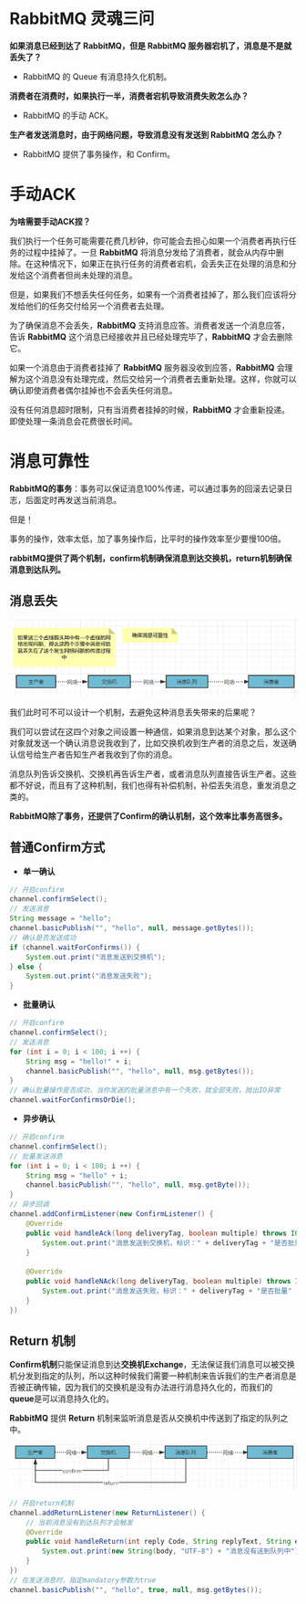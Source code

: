 # RabbitMQ 灵魂三问

**如果消息已经到达了 RabbitMQ，但是 RabbitMQ 服务器宕机了，消息是不是就丢失了？**

- RabbitMQ 的 Queue 有消息持久化机制。

**消费者在消费时，如果执行一半，消费者宕机导致消费失败怎么办？**

- RabbitMQ 的手动 ACK。

**生产者发送消息时，由于网络问题，导致消息没有发送到 RabbitMQ 怎么办？**

- RabbitMQ 提供了事务操作，和 Confirm。

# 手动ACK

**为啥需要手动ACK捏？**

我们执行一个任务可能需要花费几秒钟，你可能会去担心如果一个消费者再执行任务的过程中挂掉了。一旦 **RabbitMQ** 将消息分发给了消费者，就会从内存中删除。在这种情况下，如果正在执行任务的消费者宕机，会丢失正在处理的消息和分发给这个消费者但尚未处理的消息。

但是，如果我们不想丢失任何任务，如果有一个消费者挂掉了，那么我们应该将分发给他们的任务交付给另一个消费者去处理。

为了确保消息不会丢失，**RabbitMQ** 支持消息应答。消费者发送一个消息应答，告诉 **RabbitMQ** 这个消息已经接收并且已经处理完毕了，**RabbitMQ** 才会去删除它。

如果一个消息由于消费者挂掉了 **RabbitMQ** 服务器没收到应答，**RabbitMQ** 会理解为这个消息没有处理完成，然后交给另一个消费者去重新处理。这样，你就可以确认即使消费者偶尔挂掉也不会丢失任何消息。

没有任何消息超时限制，只有当消费者挂掉的时候，**RabbitMQ** 才会重新投递。即使处理一条消息会花费很长时间。

# 消息可靠性

**RabbitMQ的事务**：事务可以保证消息100%传递，可以通过事务的回滚去记录日志，后面定时再发送当前消息。

但是！

事务的操作，效率太低，加了事务操作后，比平时的操作效率至少要慢100倍。  

**rabbitMQ提供了两个机制，confirm机制确保消息到达交换机，return机制确保消息到达队列。**

## 消息丢失

![image-20220330155119458](2022-03-30-RabbitMQ的有关问题.assets/image-20220330155119458.png)

我们此时可不可以设计一个机制，去避免这种消息丢失带来的后果呢？

我们可以尝试在这四个对象之间设置一种通信，如果消息到达某个对象，那么这个对象就发送一个确认消息说我收到了，比如交换机收到生产者的消息之后，发送确认信号给生产者告知生产者我收到了你的消息。

消息队列告诉交换机、交换机再告诉生产者，或者消息队列直接告诉生产者。这些都不好说，而且有了这种机制，我们也得有补偿机制，补偿丢失消息，重发消息之类的。

**RabbitMQ除了事务，还提供了Confirm的确认机制，这个效率比事务高很多。**

## 普通Confirm方式

- **单一确认**

```java
// 开启confirm
channel.confirmSelect();
// 发送消息
String message = "hello";
channel.basicPublish("", "hello", null, message.getBytes());
// 确认是否发送成功
if (channel.waitForConfirms()) {
    System.out.print("消息发送到交换机");
} else {
    System.out.print("消息发送失败");
}
```

- **批量确认**

```java
// 开启confirm
channel.confirmSelect();
// 发送消息
for (int i = 0; i < 100; i ++) {
    String msg = "hello!" + i;
    channel.basicPublish("", "hello", null, msg.getBytes());
}
// 确认批量操作是否成功，当你发送的批量消息中有一个失败，就全部失败，抛出IO异常
channel.waitForConfirmsOrDie();
```

- **异步确认**

```java
// 开启confirm
channel.confirmSelect();
// 批量发送消息
for (int i = 0; i < 100; i ++) {
    String msg = "hello" + i;
    channel.basicPublish("", "hello", null, msg.getByte());
}
// 异步回调
channel.addConfirmListener(new ConfirmListener() {
    @Override
    public void handleAck(long deliveryTag, boolean multiple) throws IOException {
        System.out.print("消息发送到交换机，标识：" + deliveryTag + "是否批量" + multiple);
    }
    
    @Override
    public void handleNAck(long deliveryTag, boolean multiple) throws IOException {
        System.out.print("消息发送失败，标识：" + deliveryTag + "是否批量" + multiple);
    }
})
```

## Return 机制

**Confirm机制**只能保证消息到达**交换机Exchange**，无法保证我们消息可以被交换机分发到指定的队列，所以这种时候我们需要一种机制来告诉我们的生产者消息是否被正确传输，因为我们的交换机是没有办法进行消息持久化的，而我们的**queue**是可以消息持久化的。

**RabbitMQ** 提供 **Return** 机制来监听消息是否从交换机中传送到了指定的队列之中。

![image-20220331151623850](2022-03-30-RabbitMQ的有关问题.assets/image-20220331151623850.png)

```java
// 开启return机制
channel.addReturnListener(new ReturnListener() {
    // 当前消息没有到达队列才会触发
    @Override
    public void handleReturn(int reply Code, String replyText, String exchange, String routingKey, AMQP.BasicProperties properties, byte[] body) throws IOException {
        System.out.print(new String(body, "UTF-8") + "消息没有送到队列中");
    }
})
// 在发送消息时，指定mandatory参数为true
channel.basicPublish("", "hello", true, null, msg.getBytes());
```

